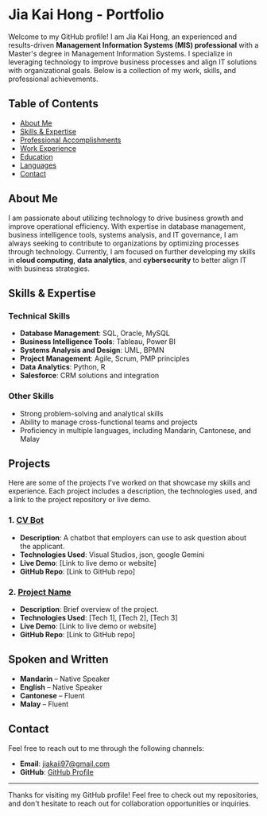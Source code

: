 # Jia Kai Hong - Portfolio

Welcome to my GitHub profile! I am Jia Kai Hong, an experienced and results-driven **Management Information Systems (MIS) professional** with a Master's degree in Management Information Systems. I specialize in leveraging technology to improve business processes and align IT solutions with organizational goals. Below is a collection of my work, skills, and professional achievements.

## Table of Contents

- [About Me](#about-me)
- [Skills & Expertise](#skills--expertise)
- [Professional Accomplishments](#professional-accomplishments)
- [Work Experience](#work-experience)
- [Education](#education)
- [Languages](#languages)
- [Contact](#contact)

## About Me

I am passionate about utilizing technology to drive business growth and improve operational efficiency. With expertise in database management, business intelligence tools, systems analysis, and IT governance, I am always seeking to contribute to organizations by optimizing processes through technology. Currently, I am focused on further developing my skills in **cloud computing**, **data analytics**, and **cybersecurity** to better align IT with business strategies.

## Skills & Expertise

### **Technical Skills**
- **Database Management**: SQL, Oracle, MySQL
- **Business Intelligence Tools**: Tableau, Power BI
- **Systems Analysis and Design**: UML, BPMN
- **Project Management**: Agile, Scrum, PMP principles
- **Data Analytics**: Python, R
- **Salesforce**: CRM solutions and integration

### **Other Skills**
- Strong problem-solving and analytical skills
- Ability to manage cross-functional teams and projects
- Proficiency in multiple languages, including Mandarin, Cantonese, and Malay

## Projects

Here are some of the projects I've worked on that showcase my skills and experience. Each project includes a description, the technologies used, and a link to the project repository or live demo.

### 1. [CV Bot](link-to-project-repo)
   - **Description**: A chatbot that employers can use to ask question about the applicant.
   - **Technologies Used**: Visual Studios, json, google Gemini
   - **Live Demo**: [Link to live demo or website]
   - **GitHub Repo**: [Link to GitHub repo]

### 2. [Project Name](link-to-project-repo)
   - **Description**: Brief overview of the project.
   - **Technologies Used**: [Tech 1], [Tech 2], [Tech 3]
   - **Live Demo**: [Link to live demo or website]
   - **GitHub Repo**: [Link to GitHub repo]

## Spoken and Written

- **Mandarin** – Native Speaker
- **English** – Native Speaker
- **Cantonese** – Fluent
- **Malay** – Fluent

## Contact

Feel free to reach out to me through the following channels:
- **Email**: jiakaii97@gmail.com
- **GitHub**: [GitHub Profile](https://github.com/yourusername)

---

Thanks for visiting my GitHub profile! Feel free to check out my repositories, and don't hesitate to reach out for collaboration opportunities or inquiries.

